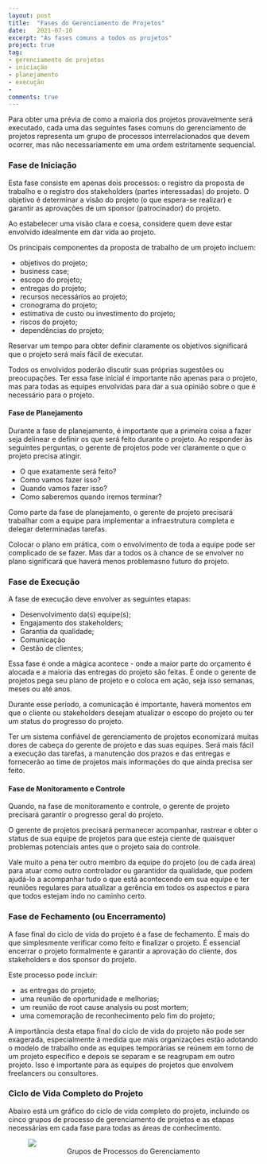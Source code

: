 ```yaml
---
layout: post
title:  "Fases do Gerenciamento de Projetos"
date:   2021-07-10
excerpt: "As fases comuns a todos os projetos"
project: true
tag:
- gerenciamento de projetos
- iniciação
- planejamento
- execução
- 
comments: true
---
```

Para obter uma prévia de como a maioria dos projetos provavelmente será executado, cada uma das seguintes fases comuns do gerenciamento de projetos representa um grupo de processos interrelacionados que devem ocorrer, mas não necessariamente em uma ordem estritamente sequencial.

### Fase de Iniciação
Esta fase consiste em apenas dois processos: o registro da proposta de trabalho e o registro dos stakeholders (partes interessadas) do projeto. O objetivo é determinar a visão do projeto (o que espera-se realizar) e garantir as aprovações de um sponsor (patrocinador) do projeto.

Ao estabelecer uma visão clara e coesa, considere quem deve estar envolvido idealmente em dar vida ao projeto.

Os principais componentes da proposta de trabalho de um projeto incluem:

- objetivos do projeto;
- business case;
- escopo do projeto;
- entregas do projeto;
- recursos necessários ao projeto;
- cronograma do projeto;
- estimativa de custo ou investimento do projeto;
- riscos do projeto;
- dependências do projeto;

Reservar um tempo para obter definir claramente os objetivos significará que o projeto será mais fácil de executar.

Todos os envolvidos poderão discutir suas próprias sugestões ou preocupações. Ter essa fase inicial é importante não apenas para o projeto, mas para todas as equipes envolvidas para dar a sua opinião sobre o que é necessário para o projeto.

#### Fase de Planejamento
Durante a fase de planejamento, é importante que a primeira coisa a fazer seja delinear e definir os que será feito durante o projeto. Ao responder às seguintes perguntas, o gerente de projetos pode ver claramente o que o projeto precisa atingir.

- O que exatamente será feito?
- Como vamos fazer isso?
- Quando vamos fazer isso?
- Como saberemos quando iremos terminar?

Como parte da fase de planejamento, o gerente de projeto precisará trabalhar com a equipe para implementar a infraestrutura completa e delegar determinadas tarefas. 

Colocar o plano em prática, com o envolvimento de toda a equipe pode ser complicado de se fazer. Mas dar a todos os à chance de se envolver no plano significará que haverá menos problemasno futuro do projeto.

### Fase de Execução
A fase de execução deve envolver as seguintes etapas:

- Desenvolvimento da(s) equipe(s);
- Engajamento dos stakeholders;
- Garantia da qualidade;
- Comunicação
- Gestão de clientes;

Essa fase é onde a mágica acontece - onde a maior parte do orçamento é alocada e a maioria das entregas do projeto são feitas. É onde o gerente de projetos pega seu plano de projeto e o coloca em ação, seja isso semanas, meses ou até anos.

Durante esse período, a comunicação é importante, haverá momentos em que o cliente ou stakeholders desejam atualizar o escopo do projeto ou ter um status do progresso do projeto.

Ter um sistema confiável de gerenciamento de projetos economizará muitas dores de cabeça do gerente de projeto e das suas equipes. Será mais fácil a execução das tarefas, a manutenção dos prazos e das entregas e fornecerão ao time de projetos mais informações do que ainda precisa ser feito.

#### Fase de Monitoramento e Controle
Quando, na fase de monitoramento e controle, o gerente de projeto precisará garantir o progresso geral do projeto.

O gerente de projetos precisará permanecer acompanhar, rastrear e obter o status de sua equipe de projetos para que esteja ciente de quaisquer problemas potenciais antes que o projeto saia do controle.

Vale muito a pena ter outro membro da equipe do projeto (ou de cada área) para atuar como outro controlador ou garantidor da qualidade, que podem ajudá-lo a acompanhar tudo o que está acontecendo em sua equipe e ter reuniões regulares para atualizar a gerência em todos os aspectos e para que todos estejam indo no caminho certo.

### Fase de Fechamento (ou Encerramento)
A fase final do ciclo de vida do projeto é a fase de fechamento. É mais do que simplesmente verificar como feito e finalizar o projeto. É essencial encerrar o projeto formalmente e garantir a aprovação do cliente, dos stakeholders e dos sponsor do projeto.

Este processo pode incluir:

- as entregas do projeto;
- uma reunião de oportunidade e melhorias;
- um reunião de root cause analysis ou post mortem;
- uma comemoração de reconhecimento pelo fim do projeto;

A importância desta etapa final do ciclo de vida do projeto não pode ser exagerada, especialmente à medida que mais organizações estão adotando o modelo de trabalho onde as equipes temporárias se reúnem em torno de um projeto específico e depois se separam e se reagrupam em outro projeto. Isso é importante para as equipes de projetos que envolvem freelancers ou consultores.

### Ciclo de Vida Completo do Projeto
Abaixo está um gráfico do ciclo de vida completo do projeto, incluindo os cinco grupos de processo de gerenciamento de projetos e as etapas necessárias em cada fase para todas as áreas de conhecimento.

<figure>
	<a href="http://marcelocamera.github.io/assets/img/grupos-de-processos.webp"><img src="http://marcelocamera.github.io/assets/img/grupos-de-processos.webp"></a>
	<figcaption><center><a>Grupos de Processos do Gerenciamento</a></center></figcaption>
</figure>

